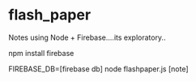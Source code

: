 flash_paper
===========

Notes using Node + Firebase....its exploratory..

npm install firebase


FIREBASE_DB=[firebase db] node flashpaper.js [note]

